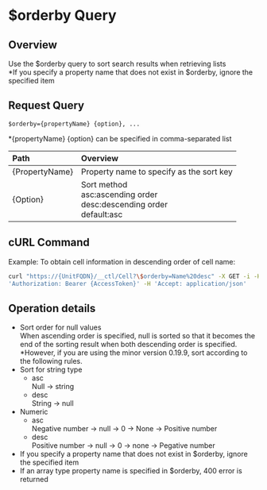 # $orderby Query

## Overview

Use the $orderby query to sort search results when retrieving lists  
\*If you specify a property name that does not exist in $orderby, ignore the specified item

## Request Query

```
$orderby={propertyName} {option}, ...
```

\*{propertyName} {option} can be specified in comma-separated list

|Path|Overview|
|:--|:--|
|{PropertyName}|Property name to specify as the sort key|
|{Option}|Sort method<br>asc:ascending order<br>desc:descending order<br>default:asc|

## cURL Command

Example: To obtain cell information in descending order of cell name:

```sh
curl "https://{UnitFQDN}/__ctl/Cell?\$orderby=Name%20desc" -X GET -i -H \
'Authorization: Bearer {AccessToken}' -H 'Accept: application/json'
```

## Operation details

* Sort order for null values  
    When ascending order is specified, null is sorted so that it becomes the end of the sorting result when both descending order is specified.  
    \*However, if you are using the minor version 0.19.9, sort according to the following rules.
* Sort for string type
    * asc  
        Null -> string
    * desc  
        String -> null
* Numeric
    * asc  
        Negative number -> null -> 0 -> None -> Positive number
    * desc  
        Positive number -> null -> 0 -> none -> Pegative number
* If you specify a property name that does not exist in $orderby, ignore the specified item
* If an array type property name is specified in $orderby, 400 error is returned

